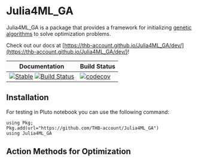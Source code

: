 # Julia4ML_GA
Julia4ML_GA is a package that provides a framework for initializing [genetic algorithms](https://en.wikipedia.org/wiki/Genetic_algorithm) to solve optimization problems.


Check out our docs at [https://thb-account.github.io/Julia4ML_GA/dev/](https://thb-account.github.io/Julia4ML_GA/dev/)!


|Documentation| Build Status|
|-------------|-------------|
|[![Stable][docs-stable-img]][docs-stable-url] [![Build Status][docs-dev-img]][docs-dev-url]|[![codecov](https://codecov.io/gh/THB-account/Julia4ML_GA/branch/docu_update_240623/graph/badge.svg?token=M1YMJMO46Y)](https://codecov.io/gh/THB-account/Julia4ML_GA)|


## Installation
For testing in Pluto notebook you can use the following command:
```
using Pkg;
Pkg.add(url="https://github.com/THB-account/Julia4ML_GA")
using Julia4ML_GA
```

## Action Methods for Optimization





[docs-stable-url]: https://THB-account.github.io/Julia4ML_GA.jl/stable/
[docs-stable-img]: https://img.shields.io/badge/docs-stable-blue.svg

[docs-dev-url]: https://THB-account.github.io/Julia4ML_GA/dev/
[docs-dev-img]: https://img.shields.io/badge/docs-dev-blue.svg

[cov-url]: https://codecov.io/gh/THB-account/Julia4ML_GA
[cov-img]: https://codecov.io/gh/THB-account/Julia4ML_GA/branch/docu_update_240623/graph/badge.svg?token=M1YMJMO46Y

